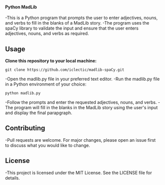 #### Python MadLib

-This is a Python program that prompts the user to enter adjectives, nouns, and verbs to fill in the blanks of a MadLib story. 
-The program uses the spaCy library to validate the input and ensure that the user enters adjectives, nouns, and verbs as required.

## Usage

**Clone this repository to your local machine:**

`git clone https://github.com/iclectic/madlib-spaCy.git`

-Open the madlib.py file in your preferred text editor.
-Run the madlib.py file in a Python environment of your choice:

`python madlib.py`

-Follow the prompts and enter the requested adjectives, nouns, and verbs.
-The program will fill in the blanks in the MadLib story using the user's input and display the final parapgraph.

## Contributing

-Pull requests are welcome. For major changes, please open an issue first to discuss what you would like to change.

## License

-This project is licensed under the MIT License. See the LICENSE file for details.


